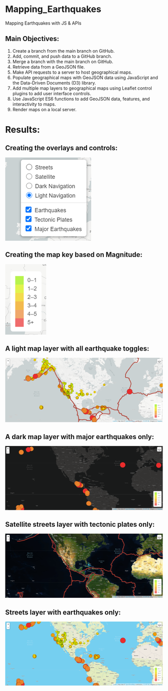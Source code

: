 # Mapping_Earthquakes
Mapping Earthquakes with JS &amp; APIs

## Main Objectives: 
1. Create a branch from the main branch on GitHub.
2. Add, commit, and push data to a GitHub branch.
3. Merge a branch with the main branch on GitHub.
4. Retrieve data from a GeoJSON file.
5. Make API requests to a server to host geographical maps.
6. Populate geographical maps with GeoJSON data using JavaScript and the Data-Driven Documents (D3) library.
7. Add multiple map layers to geographical maps using Leaflet control plugins to add user interface controls.
8. Use JavaScript ES6 functions to add GeoJSON data, features, and interactivity to maps.
9. Render maps on a local server.

# Results: 
## Creating the overlays and controls:

![Pic 1](https://github.com/Baylex/Mapping_Earthquakes/blob/main/Images/toggle_options.PNG)

## Creating the map key based on Magnitude:

![Pic 2](https://github.com/Baylex/Mapping_Earthquakes/blob/main/Images/key.PNG)

## A light map layer with all earthquake toggles:
![Pic 3](https://github.com/Baylex/Mapping_Earthquakes/blob/main/Images/light_all.PNG)

## A dark map layer with major earthquakes only:
![Pic 4](https://github.com/Baylex/Mapping_Earthquakes/blob/main/Images/dark_major.PNG)

## Satellite streets layer with tectonic plates only:
![Pic 5](https://github.com/Baylex/Mapping_Earthquakes/blob/main/Images/satellite_plates.PNG)

## Streets layer with earthquakes only:
![Pic 6](https://github.com/Baylex/Mapping_Earthquakes/blob/main/Images/streets_eq.PNG)
